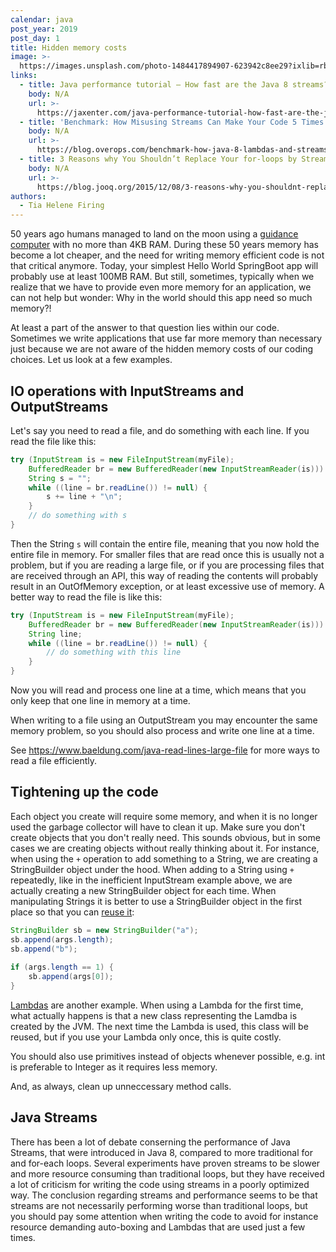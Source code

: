 ```yaml
---
calendar: java
post_year: 2019
post_day: 1
title: Hidden memory costs
image: >-
  https://images.unsplash.com/photo-1484417894907-623942c8ee29?ixlib=rb-1.2.1&ixid=eyJhcHBfaWQiOjEyMDd9&auto=format&fit=crop&w=1240&q=80
links:
  - title: Java performance tutorial – How fast are the Java 8 streams?
    body: N/A
    url: >-
      https://jaxenter.com/java-performance-tutorial-how-fast-are-the-java-8-streams-118830.html
  - title: 'Benchmark: How Misusing Streams Can Make Your Code 5 Times Slower'
    body: N/A
    url: >-
      https://blog.overops.com/benchmark-how-java-8-lambdas-and-streams-can-make-your-code-5-times-slower/
  - title: 3 Reasons why You Shouldn’t Replace Your for-loops by Stream.forEach()
    body: N/A
    url: >-
      https://blog.jooq.org/2015/12/08/3-reasons-why-you-shouldnt-replace-your-for-loops-by-stream-foreach/
authors:
  - Tia Helene Firing
---
```

50 years ago humans managed to land on the moon using a [guidance computer](https://www.bbc.com/future/article/20190704-apollo-in-50-numbers-the-technology) with no more than 4KB RAM. During these 50 years memory has become a lot cheaper, and the need for writing memory efficient code is not that critical anymore. Today, your simplest Hello World SpringBoot app will probably use at least 100MB RAM. But still, sometimes, typically when we realize that we have to provide even more memory for an application, we can not help but wonder: Why in the world should this app need so much memory?! 

At least a part of the answer to that question lies within our code. Sometimes we write applications that use far more memory than necessary just because we are not aware of the hidden memory costs of our coding choices. Let us look at a few examples. 

## IO operations with InputStreams and OutputStreams
Let's say you need to read a file, and do something with each line. If you read the file like this: 
```java
try (InputStream is = new FileInputStream(myFile);
    BufferedReader br = new BufferedReader(new InputStreamReader(is))) {
    String s = "";
    while ((line = br.readLine()) != null) {
        s += line + "\n";
    }
    // do something with s
}
```
Then the String `s` will contain the entire file, meaning that you now hold the entire file in memory. For smaller files that are read once this is usually not a problem, but if you are reading a large file, or if you are processing files that are received through an API, this way of reading the contents will probably result in an OutOfMemory exception, or at least excessive use of memory. A better way to read the file is like this: 
```java
try (InputStream is = new FileInputStream(myFile);
    BufferedReader br = new BufferedReader(new InputStreamReader(is))) {
    String line;
    while ((line = br.readLine()) != null) {
        // do something with this line
    }
}
```

Now you will read and process one line at a time, which means that you only keep that one line in memory at a time. 

When writing to a file using an OutputStream you may encounter the same memory problem, so you should also process and write one line at a time. 

See https://www.baeldung.com/java-read-lines-large-file for more ways to read a file efficiently. 

## Tightening up the code
Each object you create will require some memory, and when it is no longer used the garbage collector will have to clean it up. Make sure you don't create objects that you don't really need. This sounds obvious, but in some cases we are creating objects without really thinking about it. For instance, when using the `+` operation to add something to a String, we are creating a StringBuilder object under the hood. When adding to a String using `+` repeatedly, like in the inefficient InputStream example above, we are actually creating a new StringBuilder object for each time. When manipulating Strings it is better to use a StringBuilder object in the first place so that you can [reuse it](https://blog.jooq.org/2015/02/05/top-10-easy-performance-optimisations-in-java/): 
```java
StringBuilder sb = new StringBuilder("a");
sb.append(args.length);
sb.append("b");
 
if (args.length == 1) {
    sb.append(args[0]);
}
```

[Lambdas](https://www.beyondjava.net/performance-java-8-lambdas) are another example. When using a Lambda for the first time, what actually happens is that a new class representing the Lamdba is created by the JVM. The next time the Lambda is used, this class will be reused, but if you use your Lambda only once, this is quite costly. 

You should also use primitives instead of objects whenever possible, e.g. int is preferable to Integer as it requires less memory. 

And, as always, clean up unneccessary method calls. 

## Java Streams
There has been a lot of debate conserning the performance of Java Streams, that were introduced in Java 8, compared to more traditional for and for-each loops. Several experiments have proven streams to be slower and more resource consuming than traditional loops, but they have received a lot of criticism for writing the code using streams in a poorly optimized way. The conclusion regarding streams and performance seems to be that streams are not necessarily performing worse than traditional loops, but you should pay some attention when writing the code to avoid for instance resource demanding auto-boxing and Lambdas that are used just a few times. 
